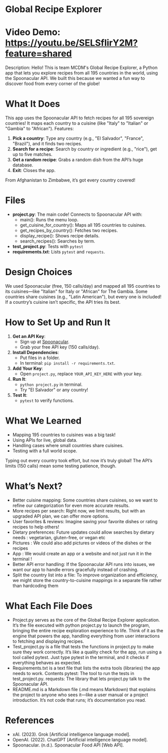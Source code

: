 # Global Recipe Explorer
# Video Demo: <https://youtu.be/SELSfIirY2M?feature=shared>

Description:
Hello! This is team MCDM's Global Recipe Explorer, a Python app that lets you explore recipes from all 195 countries in the world, using the Spoonacular API. We built this because we wanted a fun way to discover food from every corner of the globe!

# What It Does
This app uses the Spoonacular API to fetch recipes for all 195 sovereign countries! It maps each country to a cuisine (like "Italy" to "Italian" or "Gambia" to "African"). Features:
1. **Pick a country**: Type any country (e.g., "El Salvador", "France", "Brazil"), and it finds two recipes.
2. **Search for a recipe**: Search by country or ingredient (e.g., "rice"), get up to five matches.
3. **Get a random recipe**: Grabs a random dish from the API’s huge database.
4. **Exit**: Closes the app.

From Afghanistan to Zimbabwe, it’s got every country covered!

# Files
- **project.py**: The main code! Connects to Spoonacular API with:
  - main(): Runs the menu loop.
  - get_cuisine_for_country(): Maps all 195 countries to cuisines.
  - get_recipes_by_country(): Fetches two recipes.
  - display_recipe(): Shows recipe details.
  - search_recipes(): Searches by term.
- **test_project.py**: Tests with `pytest`
- **requirements.txt**: Lists `pytest` and `requests`.

# Design Choices
We used Spoonacular (free, 150 calls/day) and mapped all 195 countries to its cuisines—like "Italian" for Italy or "African" for The Gambia. Some countries share cuisines (e.g., "Latin American"), but every one is included! If a country’s cuisine isn’t specific, the API tries its best. 

# How to Set Up and Run It
1. **Get an API Key**:
   - Sign up at [Spoonacular](https://spoonacular.com/food-api).
   - Grab your free API key (150 calls/day).
2. **Install Dependencies**:
   - Put files in a folder.
   - In terminal: `pip install -r requirements.txt`.
3. **Add Your Key**:
   - Open `project.py`, replace `YOUR_API_KEY_HERE` with your key.
4. **Run It**:
   - `python project.py` in terminal.
   - Try "El Salvador" or any country!
5. **Test It**:
   - `pytest` to verify functions.

# What We Learned
- Mapping 195 countries to cuisines was a big task!
- Using APIs for live, global data.
- Handling cases where small countries share cuisines.
- Testing with a full world scope.

Typing out every country took effort, but now it’s truly global! The API’s limits (150 calls) mean some testing patience, though.

# What’s Next?
- Better cuisine mapping: Some countries share cuisines, so we want to refine our categorization for even more accurate results.
- More recipes per search: Right now, we limit results, but with an upgraded API plan, we can offer more options.
- User favorites & reviews: Imagine saving your favorite dishes or rating recipes to help others!
- Dietary preferences: Future updates could allow searches by dietary needs : vegetarian, gluten-free, or vegan etc
- Pictures : We could also add pictures or videos of the dishes or the recipes 
- App : We would create an app or a website and not just run it in the terminal ! 
- Better API error handling: If the Spoonacular API runs into issues, we want our app to handle errors gracefully instead of crashing.
- Split the country list into a file: To improve organization and efficiency, we might store the country-to-cuisine mappings in a separate file rather than hardcoding them

# What Each File Does
- Project.py serves as the core of the Global Recipe Explorer application. It’s the file executed with python project.py to launch the program, bringing the entire recipe exploration experience to life. Think of it as the engine that powers the app, handling everything from user interactions to fetching and displaying recipes.
- Test_project.py is a file that tests the functions in project.py to make sure they work correctly. It’s like a quality check for the app, run using a tool called pytest. Just type pytest in the terminal, and it checks if everything behaves as expected.
- Requirements.txt is a text file that lists the extra tools (libraries) the app needs to work.
   Contents
   pytest: The tool to run the tests in test_project.py.
   requests: The library that lets project.py talk to the Spoonacular API.
- README.md is a Markdown file (.md means Markdown) that explains the project to anyone who sees it—like a user manual or a project introduction. It’s not code that runs; it’s documentation you read.

# References
- xAI. (2023). Grok [Artificial intelligence language model].
- OpenAI. (2022). ChatGPT [Artificial intelligence language model].
- Spoonacular. (n.d.). Spoonacular Food API [Web API].